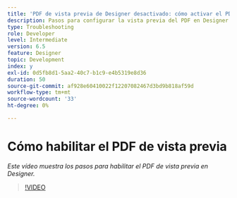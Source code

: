 ```yaml
---
title: 'PDF de vista previa de Designer desactivado: cómo activar el PDF de vista previa'
description: Pasos para configurar la vista previa del PDF en Designer
type: Troubleshooting
role: Developer
level: Intermediate
version: 6.5
feature: Designer
topic: Development
index: y
exl-id: 0d5fb8d1-5aa2-40c7-b1c9-e4b5319e8d36
duration: 50
source-git-commit: af928e60410022f12207082467d3bd9b818af59d
workflow-type: tm+mt
source-wordcount: '33'
ht-degree: 0%

---
```


# Cómo habilitar el PDF de vista previa

*Este vídeo muestra los pasos para habilitar el PDF de vista previa en Designer.*

>[!VIDEO](https://video.tv.adobe.com/v/335500?quality=12&learn=on)
